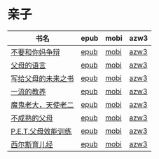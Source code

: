 # 亲子

| 书名 | epub | mobi | azw3 |
| --- | --- | --- | --- |
| [不要和你妈争辩](http://ct.dalanmei.com/f/31084289-572113577-89c08b) | [epub](http://ct.dalanmei.com/f/31084289-572113577-89c08b) | [mobi](http://ct.dalanmei.com/f/31084289-571718454-70b00a) | [azw3](http://ct.dalanmei.com/f/31084289-572120611-90561e) |
| [父母的语言](http://ct.dalanmei.com/f/31084289-571801977-bbb683) | [epub](http://ct.dalanmei.com/f/31084289-571801977-bbb683) | [mobi](http://ct.dalanmei.com/f/31084289-571532241-f17a5f) | [azw3](http://ct.dalanmei.com/f/31084289-572195090-9e8b4f) |
| [写给父母的未来之书](http://ct.dalanmei.com/f/31084289-572128586-bef716) | [epub](http://ct.dalanmei.com/f/31084289-572128586-bef716) | [mobi](http://ct.dalanmei.com/f/31084289-571593971-a0e835) | [azw3](http://ct.dalanmei.com/f/31084289-571985810-6e58d9) |
| [一流的教养](http://ct.dalanmei.com/f/31084289-571808925-222a19) | [epub](http://ct.dalanmei.com/f/31084289-571808925-222a19) | [mobi](http://ct.dalanmei.com/f/31084289-571541150-5201c4) | [azw3](http://ct.dalanmei.com/f/31084289-572010147-d09188) |
| [魔鬼老大，天使老二](http://ct.dalanmei.com/f/31084289-571736490-475bf9) | [epub](http://ct.dalanmei.com/f/31084289-571736490-475bf9) | [mobi](http://ct.dalanmei.com/f/31084289-571582460-56dc81) | [azw3](http://ct.dalanmei.com/f/31084289-571856784-9f0cb0) |
| [不成熟的父母](http://ct.dalanmei.com/f/31084289-571772792-6a6503) | [epub](http://ct.dalanmei.com/f/31084289-571772792-6a6503) | [mobi](http://ct.dalanmei.com/f/31084289-571588019-c25e4f) | [azw3](http://ct.dalanmei.com/f/31084289-571869114-f0eb37) |
| [P.E.T.父母效能训练](http://ct.dalanmei.com/f/31084289-582969237-c14d66) | [epub](http://ct.dalanmei.com/f/31084289-582969237-c14d66) | [mobi](http://ct.dalanmei.com/f/31084289-582938640-813fdc) | [azw3](http://ct.dalanmei.com/f/31084289-582968414-067560) |
| [西尔斯育儿经](http://ct.dalanmei.com/f/31084289-571788836-f5c624) | [epub](http://ct.dalanmei.com/f/31084289-571788836-f5c624) | [mobi](http://ct.dalanmei.com/f/31084289-571456542-03fd44) | [azw3](http://ct.dalanmei.com/f/31084289-571893250-aa42fb) |

